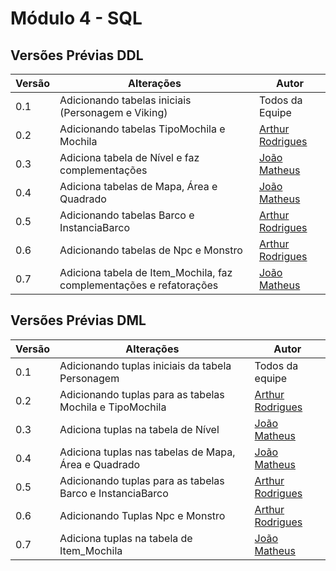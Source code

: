 # Módulo 4 - SQL

## Versões Prévias DDL

| Versão | Alterações | Autor | 
| ------ | ---------- | ----- |
|   0.1  | Adicionando tabelas iniciais (Personagem e Viking) | Todos da Equipe |
|   0.2  | Adicionando tabelas TipoMochila e Mochila | [Arthur Rodrigues](https://github.com/arthurarp) |
|   0.3  | Adiciona tabela de Nível e faz complementações | [João Matheus](https://github.com/J-Matheus) | 
|   0.4  | Adiciona tabelas de Mapa, Área e Quadrado | [João Matheus](https://github.com/J-Matheus) |
|   0.5  | Adicionando tabelas Barco e InstanciaBarco | [Arthur Rodrigues](https://github.com/arthurarp) |
|   0.6  | Adicionando tabelas de Npc e Monstro | [Arthur Rodrigues](https://github.com/arthurarp) |
|   0.7  | Adiciona tabela de Item_Mochila, faz complementações e refatorações | [João Matheus](https://github.com/J-Matheus) |

## Versões Prévias DML

| Versão | Alterações | Autor | 
| ------ | ---------- | ----- |
|   0.1  | Adicionando tuplas iniciais da tabela Personagem | Todos da equipe |
|   0.2  | Adicionando tuplas para as tabelas Mochila e TipoMochila | [Arthur Rodrigues](https://github.com/arthurarp) |
|   0.3  | Adiciona tuplas na tabela de Nível | [João Matheus](https://github.com/J-Matheus) |
|   0.4  | Adiciona tuplas nas tabelas de Mapa, Área e Quadrado | [João Matheus](https://github.com/J-Matheus) |
|   0.5  | Adicionando tuplas para as tabelas Barco e InstanciaBarco | [Arthur Rodrigues](https://github.com/arthurarp) |
|   0.6  | Adicionando Tuplas Npc e Monstro | [Arthur Rodrigues](https://github.com/arthurarp) |
|   0.7  | Adiciona tuplas na tabela de Item_Mochila | [João Matheus](https://github.com/J-Matheus) |
